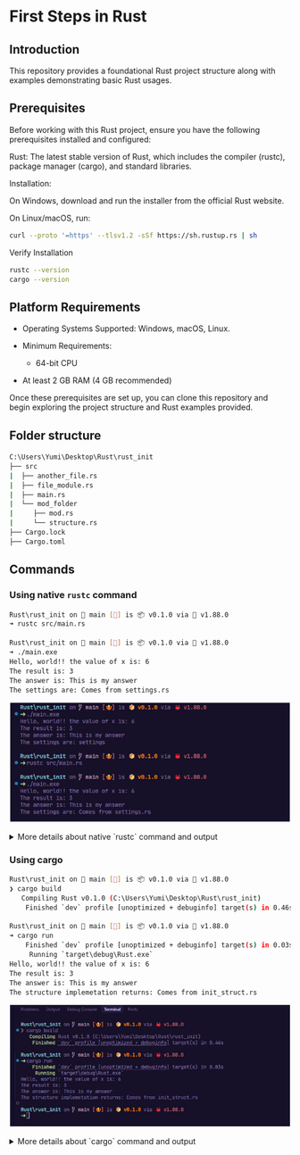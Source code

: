 # First Steps in Rust

## Introduction

This repository provides a foundational Rust project structure along with examples demonstrating basic Rust usages.

## Prerequisites

Before working with this Rust project, ensure you have the following prerequisites installed and configured:

Rust: The latest stable version of Rust, which includes the compiler (rustc), package manager (cargo), and standard libraries.

Installation:

On Windows, download and run the installer from the official Rust website.

On Linux/macOS, run:
```sh
curl --proto '=https' --tlsv1.2 -sSf https://sh.rustup.rs | sh
```

Verify Installation

```sh
rustc --version
cargo --version
```

## Platform Requirements
- Operating Systems Supported: Windows, macOS, Linux.

- Minimum Requirements:

    - 64-bit CPU

- At least 2 GB RAM (4 GB recommended)

Once these prerequisites are set up, you can clone this repository and begin exploring the project structure and Rust examples provided.

## Folder structure

```sh
C:\Users\Yumi\Desktop\Rust\rust_init
├── src
|  ├── another_file.rs
|  ├── file_module.rs
|  ├── main.rs
|  └── mod_folder
|     ├── mod.rs
|     └── structure.rs
├── Cargo.lock
├── Cargo.toml
```

## Commands

### Using native `rustc` command

```sh
Rust\rust_init on  main [🤷] is 📦 v0.1.0 via 🦀 v1.88.0 
➜ rustc src/main.rs

Rust\rust_init on  main [🤷] is 📦 v0.1.0 via 🦀 v1.88.0 
➜ ./main.exe
Hello, world!! the value of x is: 6
The result is: 3
The answer is: This is my answer
The settings are: Comes from settings.rs
```

![rustc-cmd](./__docs__/media/cmd-rustc.png)

<details>
<summary>More details about native `rustc` command and output </summary>
Rust produces two files in your directory:

1. **main.exe**
    - This is the compiled executable binary. You can run it by typing **`main`** or **`main.exe`** in your terminal or double-clicking it in Explorer.
2. **main.pdb**
    - This is a Program Database (PDB) file, which contains debugging information. Debuggers use this file to map the executable code back to your Rust source code, making it easier to debug your program.

**Summary Table:**

| **File** | **Purpose** |
| --- | --- |
| main.exe | The compiled program you can run |
| main.pdb | Debug info for use with debuggers (optional) |

**Note:**

- The **`.pdb`** file is only generated in debug builds on Windows. If you use **`rustc -C debuginfo=0 main.rs`**, the **`.pdb`** file will not be created.
- When building with Cargo (**`cargo build`**), the output will be in the **`target/debug`** or **`target/release`** directory, and similar files will be generated.

⚠️ You can safely delete the **`.pdb`** file if you don't need to debug the program. The **`.exe`** file is all you need to run your application.
</details>



### Using cargo

```sh
Rust\rust_init on  main [🤷] is 📦 v0.1.0 via 🦀 v1.88.0 
❯ cargo build
   Compiling Rust v0.1.0 (C:\Users\Yumi\Desktop\Rust\rust_init)
    Finished `dev` profile [unoptimized + debuginfo] target(s) in 0.46s

Rust\rust_init on  main [🤷] is 📦 v0.1.0 via 🦀 v1.88.0 
➜ cargo run
    Finished `dev` profile [unoptimized + debuginfo] target(s) in 0.03s
     Running `target\debug\Rust.exe`
Hello, world!! the value of x is: 6
The result is: 3
The answer is: This is my answer
The structure implemetation returns: Comes from init_struct.rs
```

![cargo-command](./__docs__/media/cmd-cargo.png)

<details>
<summary>More details about `cargo` command and output </summary>
**Cargo** is Rust’s official package manager and build system, designed to streamline and automate the development process for Rust projects. It handles several essential tasks:

- **Dependency Management:** Cargo automatically downloads, compiles, and manages external libraries (called *crates*) required by your project.
- **Building Projects:** It compiles your code along with all dependencies, ensuring compatibility and up-to-date builds.
- **Running and Testing:** Cargo provides simple commands to build, run, and test your applications, making the development workflow efficient.
- **Documentation Generation:** It can generate documentation for your project and its dependencies.
- **Packaging and Publishing:** Cargo allows you to package your libraries or applications and publish them to crates.io, Rust’s central package registry.

Cargo is included with the standard Rust installation. It expects a specific project structure, typically with a **`src`** directory for source code and a **`Cargo.toml`** file for project configuration and dependency specification.

Cargo is an integral tool for Rust developers, simplifying project management, dependency handling, and code distribution.
</details>